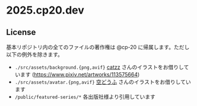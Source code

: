 # 2025.cp20.dev

## License

基本リポジトリ内の全てのファイルの著作権は @cp-20 に帰属します。ただし以下の例外を除きます。

- `./src/assets/background.{png,avif}` [catzz](https://www.pixiv.net/users/1056186) さんのイラストをお借りしています (https://www.pixiv.net/artworks/113575664)
- `./src/assets/avatar.{png,avif}` [空どうふ](https://x.com/sora_douhu) さんのイラストをお借りしています
- `/public/featured-series/*` 各出版社様より引用しています
